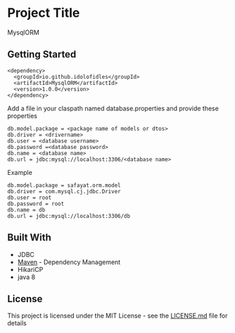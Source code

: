# Project Title

MysqlORM 

## Getting Started


```
<dependency>
  <groupId>io.github.idolofidles</groupId>
  <artifactId>MysqlORM</artifactId>
  <version>1.0.0</version>
</dependency>
```



Add a file in your claspath named database.properties and provide these properties

```
db.model.package = <package name of models or dtos> 
db.driver = <drivername>
db.user = <database username>
db.password =<database password> 
db.name = <database name>
db.url = jdbc:mysql://localhost:3306/<database name>
```

Example
```
db.model.package = safayat.orm.model
db.driver = com.mysql.cj.jdbc.Driver
db.user = root
db.password = root
db.name = db
db.url = jdbc:mysql://localhost:3306/db
```
## Built With

* JDBC
* [Maven](https://maven.apache.org/) - Dependency Management
* HikariCP
* java 8


## License

This project is licensed under the MIT License - see the [LICENSE.md](LICENSE.md) file for details






